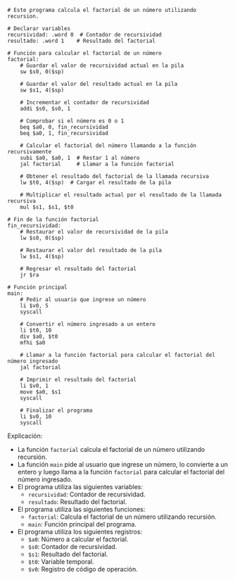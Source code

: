 ```assembly (MIPS)
# Este programa calcula el factorial de un número utilizando recursion.

# Declarar variables
recursividad: .word 0  # Contador de recursividad
resultado: .word 1    # Resultado del factorial

# Función para calcular el factorial de un número
factorial:
    # Guardar el valor de recursividad actual en la pila
    sw $s0, 0($sp)
    
    # Guardar el valor del resultado actual en la pila
    sw $s1, 4($sp)
    
    # Incrementar el contador de recursividad
    addi $s0, $s0, 1
    
    # Comprobar si el número es 0 o 1
    beq $a0, 0, fin_recursividad
    beq $a0, 1, fin_recursividad
    
    # Calcular el factorial del número llamando a la función recursivamente
    subi $a0, $a0, 1  # Restar 1 al número
    jal factorial     # Llamar a la función factorial
    
    # Obtener el resultado del factorial de la llamada recursiva
    lw $t0, 4($sp)  # Cargar el resultado de la pila
    
    # Multiplicar el resultado actual por el resultado de la llamada recursiva
    mul $s1, $s1, $t0
    
# Fin de la función factorial
fin_recursividad:
    # Restaurar el valor de recursividad de la pila
    lw $s0, 0($sp)
    
    # Restaurar el valor del resultado de la pila
    lw $s1, 4($sp)
    
    # Regresar el resultado del factorial
    jr $ra

# Función principal
main:
    # Pedir al usuario que ingrese un número
    li $v0, 5
    syscall
    
    # Convertir el número ingresado a un entero
    li $t0, 10
    div $a0, $t0
    mfhi $a0
    
    # Llamar a la función factorial para calcular el factorial del número ingresado
    jal factorial
    
    # Imprimir el resultado del factorial
    li $v0, 1
    move $a0, $s1
    syscall
    
    # Finalizar el programa
    li $v0, 10
    syscall
```

Explicación:

* La función `factorial` calcula el factorial de un número utilizando recursión.
* La función `main` pide al usuario que ingrese un número, lo convierte a un entero y luego llama a la función `factorial` para calcular el factorial del número ingresado.
* El programa utiliza las siguientes variables:
    * `recursividad`: Contador de recursividad.
    * `resultado`: Resultado del factorial.
* El programa utiliza las siguientes funciones:
    * `factorial`: Calcula el factorial de un número utilizando recursión.
    * `main`: Función principal del programa.
* El programa utiliza los siguientes registros:
    * `$a0`: Número a calcular el factorial.
    * `$s0`: Contador de recursividad.
    * `$s1`: Resultado del factorial.
    * `$t0`: Variable temporal.
    * `$v0`: Registro de código de operación.